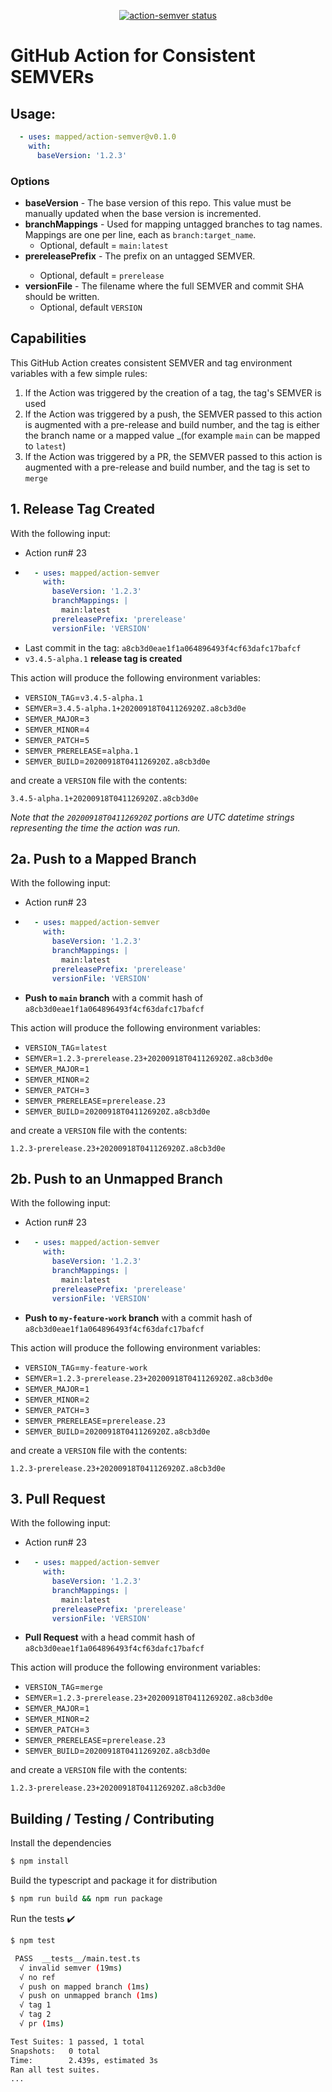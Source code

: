 <p align="center">
  <a href="https://github.com/mapped/action-semver/actions"><img alt="action-semver status" src="https://github.com/mapped/action-semver/workflows/build-test/badge.svg"></a>
</p>

# GitHub Action for Consistent SEMVERs

## Usage:
```yml
  - uses: mapped/action-semver@v0.1.0
    with:
      baseVersion: '1.2.3'
```

### Options
 - **baseVersion** - The base version of this repo. This value must be manually updated when the base version is incremented.
 - **branchMappings** - Used for mapping untagged branches to tag names. Mappings are one per line, each as `branch:target_name`.
   - Optional, default = `main:latest`
 - **prereleasePrefix** - The <pre-release> prefix on an untagged SEMVER.
   - Optional, default = `prerelease`
 - **versionFile** - The filename where the full SEMVER and commit SHA should be written.
   - Optional, default `VERSION`

## Capabilities
This GitHub Action creates consistent SEMVER and tag environment variables with a few simple rules:
 1. If the Action was triggered by the creation of a tag, the tag's SEMVER is used
 2. If the Action was triggered by a push, the SEMVER passed to this action is augmented with a pre-release and build number, and the tag is either the branch name or a mapped value _(for example `main` can be mapped to `latest`)
 3. If the Action was triggered by a PR, the SEMVER passed to this action is augmented with a pre-release and build number, and the tag is set to `merge`

## 1. Release Tag Created
With the following input:
  - Action run# 23
  - ```yml
      - uses: mapped/action-semver
        with:
          baseVersion: '1.2.3'
          branchMappings: |
            main:latest
          prereleasePrefix: 'prerelease'
          versionFile: 'VERSION'
    ```
  - Last commit in the tag: `a8cb3d0eae1f1a064896493f4cf63dafc17bafcf`
  - `v3.4.5-alpha.1` **release tag is created**

This action will produce the following environment variables:
 - `VERSION_TAG`=`v3.4.5-alpha.1`
 - `SEMVER`=`3.4.5-alpha.1+20200918T041126920Z.a8cb3d0e`
 - `SEMVER_MAJOR`=`3`
 - `SEMVER_MINOR`=`4`
 - `SEMVER_PATCH`=`5`
 - `SEMVER_PRERELEASE`=`alpha.1`
 - `SEMVER_BUILD`=`20200918T041126920Z.a8cb3d0e`

and create a `VERSION` file with the contents:
```
3.4.5-alpha.1+20200918T041126920Z.a8cb3d0e
```

_Note that the `20200918T041126920Z` portions are UTC datetime strings representing the time the action was run._

## 2a. Push to a Mapped Branch
With the following input:
  - Action run# 23
  - ```yml
      - uses: mapped/action-semver
        with:
          baseVersion: '1.2.3'
          branchMappings: |
            main:latest
          prereleasePrefix: 'prerelease'
          versionFile: 'VERSION'
    ```
  - **Push to `main` branch** with a commit hash of `a8cb3d0eae1f1a064896493f4cf63dafc17bafcf`

This action will produce the following environment variables:
 - `VERSION_TAG`=`latest`
 - `SEMVER`=`1.2.3-prerelease.23+20200918T041126920Z.a8cb3d0e`
 - `SEMVER_MAJOR`=`1`
 - `SEMVER_MINOR`=`2`
 - `SEMVER_PATCH`=`3`
 - `SEMVER_PRERELEASE`=`prerelease.23`
 - `SEMVER_BUILD`=`20200918T041126920Z.a8cb3d0e`

and create a `VERSION` file with the contents:
```
1.2.3-prerelease.23+20200918T041126920Z.a8cb3d0e
```

## 2b. Push to an Unmapped Branch
With the following input:
  - Action run# 23
  - ```yml
      - uses: mapped/action-semver
        with:
          baseVersion: '1.2.3'
          branchMappings: |
            main:latest
          prereleasePrefix: 'prerelease'
          versionFile: 'VERSION'
    ```
  - **Push to `my-feature-work` branch** with a commit hash of `a8cb3d0eae1f1a064896493f4cf63dafc17bafcf`

This action will produce the following environment variables:
 - `VERSION_TAG`=`my-feature-work`
 - `SEMVER`=`1.2.3-prerelease.23+20200918T041126920Z.a8cb3d0e`
 - `SEMVER_MAJOR`=`1`
 - `SEMVER_MINOR`=`2`
 - `SEMVER_PATCH`=`3`
 - `SEMVER_PRERELEASE`=`prerelease.23`
 - `SEMVER_BUILD`=`20200918T041126920Z.a8cb3d0e`

and create a `VERSION` file with the contents:
```
1.2.3-prerelease.23+20200918T041126920Z.a8cb3d0e
```

## 3. Pull Request
With the following input:
  - Action run# 23
  - ```yml
      - uses: mapped/action-semver
        with:
          baseVersion: '1.2.3'
          branchMappings: |
            main:latest
          prereleasePrefix: 'prerelease'
          versionFile: 'VERSION'
    ```
  - **Pull Request** with a head commit hash of `a8cb3d0eae1f1a064896493f4cf63dafc17bafcf`

This action will produce the following environment variables:
 - `VERSION_TAG`=`merge`
 - `SEMVER`=`1.2.3-prerelease.23+20200918T041126920Z.a8cb3d0e`
 - `SEMVER_MAJOR`=`1`
 - `SEMVER_MINOR`=`2`
 - `SEMVER_PATCH`=`3`
 - `SEMVER_PRERELEASE`=`prerelease.23`
 - `SEMVER_BUILD`=`20200918T041126920Z.a8cb3d0e`

and create a `VERSION` file with the contents:
```
1.2.3-prerelease.23+20200918T041126920Z.a8cb3d0e
```

## Building / Testing / Contributing

Install the dependencies  
```bash
$ npm install
```

Build the typescript and package it for distribution
```bash
$ npm run build && npm run package
```

Run the tests :heavy_check_mark:  
```bash
$ npm test

 PASS  __tests__/main.test.ts
  √ invalid semver (19ms)
  √ no ref
  √ push on mapped branch (1ms)
  √ push on unmapped branch (1ms)
  √ tag 1
  √ tag 2
  √ pr (1ms)

Test Suites: 1 passed, 1 total
Snapshots:   0 total
Time:        2.439s, estimated 3s
Ran all test suites.
...
```

